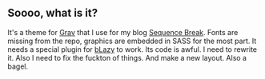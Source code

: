 ## Soooo, what is it?
It's a theme for [Grav](http://getgrav.org) that I use for my blog [Sequence Break](http://sequencebreak.ru). Fonts are missing from the repo, graphics are embedded in SASS for the most part. It needs a special plugin for [bLazy](https://github.com/dinbror/blazy) to work. Its code is awful. I need to rewrite it.
Also I need to fix the fuckton of things. And make a new layout. Also a bagel.
